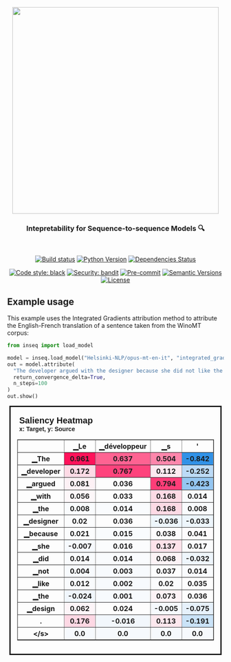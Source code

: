 <div align="center">
  <img src="https://github.com/inseq-team/inseq/docs/source/images/inseq_logo.png" width="480"/>
  <h3>Intepretability for Sequence-to-sequence Models 🔍</h3>
</div>
<br/>
<div align="center">

[![Build status](https://github.com/inseq-team/inseq/workflows/build/badge.svg?branch=master&event=push)](https://github.com/inseq-team/inseq/actions?query=workflow%3Abuild)
[![Python Version](https://img.shields.io/pypi/pyversions/inseq.svg)](https://pypi.org/project/inseq/)
[![Dependencies Status](https://img.shields.io/badge/dependencies-up%20to%20date-brightgreen.svg)](https://github.com/inseq-team/inseq/pulls?utf8=%E2%9C%93&q=is%3Apr%20author%3Aapp%2Fdependabot)

[![Code style: black](https://img.shields.io/badge/code%20style-black-000000.svg)](https://github.com/psf/black)
[![Security: bandit](https://img.shields.io/badge/security-bandit-green.svg)](https://github.com/PyCQA/bandit)
[![Pre-commit](https://img.shields.io/badge/pre--commit-enabled-brightgreen?logo=pre-commit&logoColor=white)](https://github.com/inseq-team/inseq/blob/master/.pre-commit-config.yaml)
[![Semantic Versions](https://img.shields.io/badge/%20%20%F0%9F%93%A6%F0%9F%9A%80-semantic--versions-e10079.svg)](https://github.com/inseq-team/inseq/releases)
[![License](https://img.shields.io/github/license/inseq-team/inseq)](https://github.com/inseq-team/inseq/blob/master/LICENSE)



</div>

## Example usage

This example uses the Integrated Gradients attribution method to attribute the English-French translation of a sentence taken from the WinoMT corpus:
```python
from inseq import load_model

model = inseq.load_model("Helsinki-NLP/opus-mt-en-it", "integrated_gradients")
out = model.attribute(
  "The developer argued with the designer because she did not like the design.",
  return_convergence_delta=True,
  n_steps=100
)
out.show()
```

<html>
<div id="qhuhzqjteimzaveiwsjs_viz_container">
    <div id="qhuhzqjteimzaveiwsjs_content" style="padding:15px;border-style:solid;margin:5px;">
        <div id = "qhuhzqjteimzaveiwsjs_saliency_plot_container" class="qhuhzqjteimzaveiwsjs_viz_container" style="display:block">

<div id="jarcefltuxmdamwbncuw_saliency_plot" class="jarcefltuxmdamwbncuw_viz_content">
    <div style="margin:5px;font-family:sans-serif;font-weight:bold;">
        <span style="font-size: 20px;"> Saliency Heatmap </span>
        <br>
        x: Target, y: Source
    </div>

<table border="1" cellpadding="5" cellspacing="5"
    style="overflow-x:scroll;display:block;">
    <tr><th></th>
<th>▁Le</th><th>▁développeur</th><th>▁s</th><th>'</th><th>est</th><th>▁disputé</th><th>▁avec</th><th>▁la</th><th>▁designer</th><th>▁parce</th><th>▁qu</th><th>'</th><th>elle</th><th>▁n</th><th>'</th><th>aimait</th><th>▁pas</th><th>▁le</th><th>▁design</th><th>.</th><th>&lt;/s&gt;</th></tr><tr><th>▁The</th><th style="background:rgba(255.0, 13.0, 87.0, 0.976351752822341)">0.961</th><th style="background:rgba(255.0, 13.0, 87.0, 0.6373935432758963)">0.637</th><th style="background:rgba(255.0, 13.0, 87.0, 0.49550406020994264)">0.504</th><th style="background:rgba(30.0, 136.0, 229.0, 0.9132897603485839)">-0.842</th><th style="background:rgba(30.0, 136.0, 229.0, 0.33784907902554956)">-0.294</th><th style="background:rgba(255.0, 13.0, 87.0, 0.306318082788671)">0.329</th><th style="background:rgba(30.0, 136.0, 229.0, 0.06195286195286191)">-0.031</th><th style="background:rgba(255.0, 13.0, 87.0, 0.04618736383442265)">0.081</th><th style="background:rgba(30.0, 136.0, 229.0, 0.42455931867696567)">-0.379</th><th style="background:rgba(30.0, 136.0, 229.0, 0.14866310160427798)">-0.119</th><th style="background:rgba(30.0, 136.0, 229.0, 0.1723113487819369)">-0.138</th><th style="background:rgba(30.0, 136.0, 229.0, 0.1328976034858387)">-0.101</th><th style="background:rgba(255.0, 13.0, 87.0, 0.3772628243216479)">0.391</th><th style="background:rgba(30.0, 136.0, 229.0, 0.16442859972271748)">-0.13</th><th style="background:rgba(255.0, 13.0, 87.0, 0.02253911665676371)">0.055</th><th style="background:rgba(30.0, 136.0, 229.0, 0.07771836007130117)">-0.051</th><th style="background:rgba(30.0, 136.0, 229.0, 0.08560110913052085)">-0.056</th><th style="background:rgba(30.0, 136.0, 229.0, 0.41667656961774613)">-0.368</th><th style="background:rgba(255.0, 13.0, 87.0, 0.20384234501881549)">0.226</th><th style="background:rgba(30.0, 136.0, 229.0, 0.12501485442661905)">-0.095</th><th style="background:rgba(30.0, 136.0, 229.0, 0.04618736383442258)">-0.02</th></tr><tr><th>▁developer</th><th style="background:rgba(255.0, 13.0, 87.0, 0.14078035254505847)">0.172</th><th style="background:rgba(255.0, 13.0, 87.0, 0.7714002772826303)">0.767</th><th style="background:rgba(255.0, 13.0, 87.0, 0.07771836007130124)">0.112</th><th style="background:rgba(30.0, 136.0, 229.0, 0.29055258467023176)">-0.252</th><th style="background:rgba(30.0, 136.0, 229.0, 0.1880768469003762)">-0.154</th><th style="background:rgba(255.0, 13.0, 87.0, 0.26690433749257286)">0.289</th><th style="background:rgba(30.0, 136.0, 229.0, 0.1328976034858387)">-0.102</th><th style="background:rgba(30.0, 136.0, 229.0, 0.16442859972271748)">-0.129</th><th style="background:rgba(30.0, 136.0, 229.0, 0.06983561101208147)">-0.044</th><th style="background:rgba(30.0, 136.0, 229.0, 0.05407011289364222)">-0.028</th><th style="background:rgba(30.0, 136.0, 229.0, 0.06983561101208147)">-0.039</th><th style="background:rgba(255.0, 13.0, 87.0, 0.1880768469003763)">0.213</th><th style="background:rgba(30.0, 136.0, 229.0, 0.1328976034858387)">-0.102</th><th style="background:rgba(30.0, 136.0, 229.0, 0.12501485442661905)">-0.092</th><th style="background:rgba(30.0, 136.0, 229.0, 0.014656367597544028)">0.015</th><th style="background:rgba(30.0, 136.0, 229.0, 0.022539116656763607)">0.004</th><th style="background:rgba(30.0, 136.0, 229.0, 0.04618736383442258)">-0.018</th><th style="background:rgba(30.0, 136.0, 229.0, 0.12501485442661905)">-0.096</th><th style="background:rgba(30.0, 136.0, 229.0, 0.2669043374925727)">-0.225</th><th style="background:rgba(30.0, 136.0, 229.0, 0.07771836007130117)">-0.048</th><th style="background:rgba(30.0, 136.0, 229.0, 0.04618736383442258)">-0.022</th></tr><tr><th>▁argued</th><th style="background:rgba(255.0, 13.0, 87.0, 0.04618736383442265)">0.081</th><th style="background:rgba(230.2941176470614, 26.505882352939775, 102.59215686274348, 0.0)">0.036</th><th style="background:rgba(255.0, 13.0, 87.0, 0.7950485244602892)">0.794</th><th style="background:rgba(30.0, 136.0, 229.0, 0.47185581303228363)">-0.423</th><th style="background:rgba(30.0, 136.0, 229.0, 0.9211725094078036)">-0.853</th><th style="background:rgba(255.0, 13.0, 87.0, 0.865993265993266)">0.858</th><th style="background:rgba(30.0, 136.0, 229.0, 0.08560110913052085)">-0.057</th><th style="background:rgba(30.0, 136.0, 229.0, 0.21172509407803525)">-0.18</th><th style="background:rgba(30.0, 136.0, 229.0, 0.282669835611012)">-0.247</th><th style="background:rgba(30.0, 136.0, 229.0, 0.06983561101208147)">-0.042</th><th style="background:rgba(30.0, 136.0, 229.0, 0.10924935630817977)">-0.082</th><th style="background:rgba(255.0, 13.0, 87.0, 0.2590215884333532)">0.278</th><th style="background:rgba(30.0, 136.0, 229.0, 0.04618736383442258)">-0.018</th><th style="background:rgba(30.0, 136.0, 229.0, 0.07771836007130117)">-0.047</th><th style="background:rgba(255.0, 13.0, 87.0, 0.1171321053673995)">0.144</th><th style="background:rgba(30.0, 136.0, 229.0, 0.03830461477520309)">-0.014</th><th style="background:rgba(30.0, 136.0, 229.0, 0.006773618538324436)">0.016</th><th style="background:rgba(255.0, 13.0, 87.0, 0.10136660724896006)">0.131</th><th style="background:rgba(255.0, 13.0, 87.0, 0.04618736383442265)">0.078</th><th style="background:rgba(30.0, 136.0, 229.0, 0.08560110913052085)">-0.056</th><th style="background:rgba(230.2941176470614, 26.505882352939775, 102.59215686274348, 0.0)">0.031</th></tr><tr><th>▁with</th><th style="background:rgba(255.0, 13.0, 87.0, 0.02253911665676371)">0.056</th><th style="background:rgba(230.2941176470614, 26.505882352939775, 102.59215686274348, 0.0)">0.033</th><th style="background:rgba(255.0, 13.0, 87.0, 0.14078035254505847)">0.168</th><th style="background:rgba(30.0, 136.0, 229.0, 0.014656367597544028)">0.014</th><th style="background:rgba(30.0, 136.0, 229.0, 0.27478708655179246)">-0.238</th><th style="background:rgba(255.0, 13.0, 87.0, 0.18019409784115661)">0.21</th><th style="background:rgba(255.0, 13.0, 87.0, 1.0)">0.984</th><th style="background:rgba(255.0, 13.0, 87.0, 0.7319865319865321)">0.734</th><th style="background:rgba(255.0, 13.0, 87.0, 0.6925727866904339)">0.69</th><th style="background:rgba(255.0, 13.0, 87.0, 0.15654585066349747)">0.181</th><th style="background:rgba(255.0, 13.0, 87.0, 0.05407011289364243)">0.089</th><th style="background:rgba(30.0, 136.0, 229.0, 0.08560110913052085)">-0.06</th><th style="background:rgba(255.0, 13.0, 87.0, 0.2590215884333532)">0.278</th><th style="background:rgba(255.0, 13.0, 87.0, 0.04618736383442265)">0.082</th><th style="background:rgba(255.0, 13.0, 87.0, 0.02253911665676371)">0.055</th><th style="background:rgba(30.0, 136.0, 229.0, 0.11713210536739943)">-0.084</th><th style="background:rgba(255.0, 13.0, 87.0, 0.02253911665676371)">0.057</th><th style="background:rgba(255.0, 13.0, 87.0, 0.09348385818974037)">0.124</th><th style="background:rgba(255.0, 13.0, 87.0, 0.06195286195286207)">0.095</th><th style="background:rgba(30.0, 136.0, 229.0, 0.03830461477520309)">-0.008</th><th style="background:rgba(255.0, 13.0, 87.0, 0.06195286195286207)">0.095</th></tr><tr><th>▁the</th><th style="background:rgba(30.0, 136.0, 229.0, 0.014656367597544028)">0.008</th><th style="background:rgba(30.0, 136.0, 229.0, 0.014656367597544028)">0.014</th><th style="background:rgba(255.0, 13.0, 87.0, 0.14078035254505847)">0.168</th><th style="background:rgba(30.0, 136.0, 229.0, 0.014656367597544028)">0.008</th><th style="background:rgba(255.0, 13.0, 87.0, 0.04618736383442265)">0.08</th><th style="background:rgba(255.0, 13.0, 87.0, 0.09348385818974037)">0.125</th><th style="background:rgba(255.0, 13.0, 87.0, 0.09348385818974037)">0.127</th><th style="background:rgba(255.0, 13.0, 87.0, 0.39302832244008706)">0.408</th><th style="background:rgba(255.0, 13.0, 87.0, 0.08560110913052081)">0.116</th><th style="background:rgba(255.0, 13.0, 87.0, 0.865993265993266)">0.862</th><th style="background:rgba(255.0, 13.0, 87.0, 0.14866310160427795)">0.174</th><th style="background:rgba(30.0, 136.0, 229.0, 0.07771836007130117)">-0.052</th><th style="background:rgba(255.0, 13.0, 87.0, 0.1171321053673995)">0.145</th><th style="background:rgba(255.0, 13.0, 87.0, 0.08560110913052081)">0.12</th><th style="background:rgba(30.0, 136.0, 229.0, 0.006773618538324436)">0.02</th><th style="background:rgba(30.0, 136.0, 229.0, 0.05407011289364222)">-0.028</th><th style="background:rgba(255.0, 13.0, 87.0, 0.09348385818974037)">0.123</th><th style="background:rgba(255.0, 13.0, 87.0, 0.14078035254505847)">0.166</th><th style="background:rgba(255.0, 13.0, 87.0, 0.02253911665676371)">0.059</th><th style="background:rgba(255.0, 13.0, 87.0, 0.06195286195286207)">0.095</th><th style="background:rgba(255.0, 13.0, 87.0, 0.12501485442661908)">0.153</th></tr><tr><th>▁designer</th><th style="background:rgba(30.0, 136.0, 229.0, 0.006773618538324436)">0.02</th><th style="background:rgba(230.2941176470614, 26.505882352939775, 102.59215686274348, 0.0)">0.036</th><th style="background:rgba(30.0, 136.0, 229.0, 0.06195286195286191)">-0.036</th><th style="background:rgba(30.0, 136.0, 229.0, 0.06195286195286191)">-0.033</th><th style="background:rgba(30.0, 136.0, 229.0, 0.08560110913052085)">-0.054</th><th style="background:rgba(30.0, 136.0, 229.0, 0.03042186571598325)">-0.001</th><th style="background:rgba(30.0, 136.0, 229.0, 0.014656367597544028)">0.012</th><th style="background:rgba(255.0, 13.0, 87.0, 0.43244206773618543)">0.448</th><th style="background:rgba(255.0, 13.0, 87.0, 0.4245593186769657)">0.439</th><th style="background:rgba(30.0, 136.0, 229.0, 0.022539116656763607)">0.002</th><th style="background:rgba(30.0, 136.0, 229.0, 0.11713210536739943)">-0.086</th><th style="background:rgba(255.0, 13.0, 87.0, 0.13289760348583876)">0.158</th><th style="background:rgba(255.0, 13.0, 87.0, 0.3851455733808676)">0.398</th><th style="background:rgba(30.0, 136.0, 229.0, 0.07771836007130117)">-0.045</th><th style="background:rgba(255.0, 13.0, 87.0, 0.02253911665676371)">0.059</th><th style="background:rgba(30.0, 136.0, 229.0, 0.08560110913052085)">-0.056</th><th style="background:rgba(30.0, 136.0, 229.0, 0.05407011289364222)">-0.028</th><th style="background:rgba(30.0, 136.0, 229.0, 0.04618736383442258)">-0.017</th><th style="background:rgba(30.0, 136.0, 229.0, 0.006773618538324436)">0.022</th><th style="background:rgba(30.0, 136.0, 229.0, 0.18019409784115656)">-0.146</th><th style="background:rgba(30.0, 136.0, 229.0, 0.14078035254505836)">-0.11</th></tr><tr><th>▁because</th><th style="background:rgba(30.0, 136.0, 229.0, 0.006773618538324436)">0.021</th><th style="background:rgba(30.0, 136.0, 229.0, 0.014656367597544028)">0.015</th><th style="background:rgba(255.0, 13.0, 87.0, 0.00677361853832443)">0.038</th><th style="background:rgba(255.0, 13.0, 87.0, 0.00677361853832443)">0.041</th><th style="background:rgba(255.0, 13.0, 87.0, 0.05407011289364243)">0.085</th><th style="background:rgba(255.0, 13.0, 87.0, 0.00677361853832443)">0.042</th><th style="background:rgba(30.0, 136.0, 229.0, 0.03042186571598325)">-0.001</th><th style="background:rgba(255.0, 13.0, 87.0, 0.1171321053673995)">0.146</th><th style="background:rgba(255.0, 13.0, 87.0, 0.13289760348583876)">0.16</th><th style="background:rgba(255.0, 13.0, 87.0, 0.44032481679540497)">0.452</th><th style="background:rgba(30.0, 136.0, 229.0, 0.25113883937413345)">-0.215</th><th style="background:rgba(30.0, 136.0, 229.0, 0.5585660526836997)">-0.506</th><th style="background:rgba(255.0, 13.0, 87.0, 0.10924935630817992)">0.142</th><th style="background:rgba(30.0, 136.0, 229.0, 0.09348385818974048)">-0.061</th><th style="background:rgba(255.0, 13.0, 87.0, 0.2117250940780353)">0.239</th><th style="background:rgba(30.0, 136.0, 229.0, 0.1880768469003762)">-0.154</th><th style="background:rgba(255.0, 13.0, 87.0, 0.030421865715983164)">0.065</th><th style="background:rgba(255.0, 13.0, 87.0, 0.13289760348583876)">0.158</th><th style="background:rgba(255.0, 13.0, 87.0, 0.15654585066349747)">0.184</th><th style="background:rgba(30.0, 136.0, 229.0, 0.09348385818974048)">-0.067</th><th style="background:rgba(30.0, 136.0, 229.0, 0.06195286195286191)">-0.036</th></tr><tr><th>▁she</th><th style="background:rgba(30.0, 136.0, 229.0, 0.03042186571598325)">-0.007</th><th style="background:rgba(30.0, 136.0, 229.0, 0.006773618538324436)">0.016</th><th style="background:rgba(255.0, 13.0, 87.0, 0.10924935630817992)">0.137</th><th style="background:rgba(30.0, 136.0, 229.0, 0.006773618538324436)">0.017</th><th style="background:rgba(255.0, 13.0, 87.0, 0.06195286195286207)">0.09</th><th style="background:rgba(230.2941176470614, 26.505882352939775, 102.59215686274348, 0.0)">0.034</th><th style="background:rgba(30.0, 136.0, 229.0, 0.03042186571598325)">-0.001</th><th style="background:rgba(255.0, 13.0, 87.0, 0.014656367597544035)">0.05</th><th style="background:rgba(255.0, 13.0, 87.0, 0.2590215884333532)">0.278</th><th style="background:rgba(30.0, 136.0, 229.0, 0.006773618538324436)">0.021</th><th style="background:rgba(255.0, 13.0, 87.0, 0.9448207565854626)">0.93</th><th style="background:rgba(30.0, 136.0, 229.0, 0.12501485442661905)">-0.096</th><th style="background:rgba(255.0, 13.0, 87.0, 0.6058625470390177)">0.608</th><th style="background:rgba(255.0, 13.0, 87.0, 0.14078035254505847)">0.169</th><th style="background:rgba(255.0, 13.0, 87.0, 0.06195286195286207)">0.095</th><th style="background:rgba(255.0, 13.0, 87.0, 0.04618736383442265)">0.082</th><th style="background:rgba(255.0, 13.0, 87.0, 0.06983561101208159)">0.099</th><th style="background:rgba(255.0, 13.0, 87.0, 0.13289760348583876)">0.161</th><th style="background:rgba(255.0, 13.0, 87.0, 0.13289760348583876)">0.163</th><th style="background:rgba(54.70588235294111, 122.49411764705886, 213.40784313725496, 0.0)">0.024</th><th style="background:rgba(54.70588235294111, 122.49411764705886, 213.40784313725496, 0.0)">0.029</th></tr><tr><th>▁did</th><th style="background:rgba(30.0, 136.0, 229.0, 0.014656367597544028)">0.014</th><th style="background:rgba(30.0, 136.0, 229.0, 0.014656367597544028)">0.014</th><th style="background:rgba(255.0, 13.0, 87.0, 0.03830461477520289)">0.068</th><th style="background:rgba(30.0, 136.0, 229.0, 0.06195286195286191)">-0.032</th><th style="background:rgba(255.0, 13.0, 87.0, 0.07771836007130124)">0.106</th><th style="background:rgba(30.0, 136.0, 229.0, 0.03830461477520309)">-0.008</th><th style="background:rgba(30.0, 136.0, 229.0, 0.03042186571598325)">-0.002</th><th style="background:rgba(30.0, 136.0, 229.0, 0.06983561101208147)">-0.038</th><th style="background:rgba(30.0, 136.0, 229.0, 0.04618736383442258)">-0.017</th><th style="background:rgba(30.0, 136.0, 229.0, 0.06195286195286191)">-0.035</th><th style="background:rgba(255.0, 13.0, 87.0, 0.02253911665676371)">0.057</th><th style="background:rgba(255.0, 13.0, 87.0, 0.10924935630817992)">0.136</th><th style="background:rgba(30.0, 136.0, 229.0, 0.06195286195286191)">-0.03</th><th style="background:rgba(255.0, 13.0, 87.0, 0.3851455733808676)">0.402</th><th style="background:rgba(30.0, 136.0, 229.0, 0.006773618538324436)">0.021</th><th style="background:rgba(255.0, 13.0, 87.0, 0.6058625470390177)">0.613</th><th style="background:rgba(255.0, 13.0, 87.0, 0.16442859972271742)">0.189</th><th style="background:rgba(255.0, 13.0, 87.0, 0.1959595959595959)">0.22</th><th style="background:rgba(255.0, 13.0, 87.0, 0.06195286195286207)">0.092</th><th style="background:rgba(30.0, 136.0, 229.0, 0.006773618538324436)">0.02</th><th style="background:rgba(230.2941176470614, 26.505882352939775, 102.59215686274348, 0.0)">0.035</th></tr><tr><th>▁not</th><th style="background:rgba(30.0, 136.0, 229.0, 0.022539116656763607)">0.004</th><th style="background:rgba(30.0, 136.0, 229.0, 0.022539116656763607)">0.003</th><th style="background:rgba(230.2941176470614, 26.505882352939775, 102.59215686274348, 0.0)">0.037</th><th style="background:rgba(30.0, 136.0, 229.0, 0.014656367597544028)">0.014</th><th style="background:rgba(255.0, 13.0, 87.0, 0.030421865715983164)">0.06</th><th style="background:rgba(30.0, 136.0, 229.0, 0.006773618538324436)">0.022</th><th style="background:rgba(30.0, 136.0, 229.0, 0.014656367597544028)">0.01</th><th style="background:rgba(30.0, 136.0, 229.0, 0.05407011289364222)">-0.029</th><th style="background:rgba(30.0, 136.0, 229.0, 0.03830461477520309)">-0.012</th><th style="background:rgba(30.0, 136.0, 229.0, 0.03830461477520309)">-0.012</th><th style="background:rgba(54.70588235294111, 122.49411764705886, 213.40784313725496, 0.0)">0.028</th><th style="background:rgba(255.0, 13.0, 87.0, 0.04618736383442265)">0.077</th><th style="background:rgba(255.0, 13.0, 87.0, 0.10924935630817992)">0.138</th><th style="background:rgba(255.0, 13.0, 87.0, 0.8738760150524857)">0.868</th><th style="background:rgba(30.0, 136.0, 229.0, 0.9527035056446821)">-0.883</th><th style="background:rgba(255.0, 13.0, 87.0, 0.6689245395127748)">0.674</th><th style="background:rgba(255.0, 13.0, 87.0, 0.8817587641117054)">0.875</th><th style="background:rgba(255.0, 13.0, 87.0, 0.755634779164191)">0.756</th><th style="background:rgba(255.0, 13.0, 87.0, 0.3851455733808676)">0.402</th><th style="background:rgba(30.0, 136.0, 229.0, 0.09348385818974048)">-0.064</th><th style="background:rgba(255.0, 13.0, 87.0, 0.18019409784115661)">0.208</th></tr><tr><th>▁like</th><th style="background:rgba(30.0, 136.0, 229.0, 0.014656367597544028)">0.012</th><th style="background:rgba(30.0, 136.0, 229.0, 0.022539116656763607)">0.002</th><th style="background:rgba(30.0, 136.0, 229.0, 0.006773618538324436)">0.02</th><th style="background:rgba(230.2941176470614, 26.505882352939775, 102.59215686274348, 0.0)">0.035</th><th style="background:rgba(30.0, 136.0, 229.0, 0.006773618538324436)">0.015</th><th style="background:rgba(54.70588235294111, 122.49411764705886, 213.40784313725496, 0.0)">0.029</th><th style="background:rgba(30.0, 136.0, 229.0, 0.03830461477520309)">-0.013</th><th style="background:rgba(30.0, 136.0, 229.0, 0.05407011289364222)">-0.026</th><th style="background:rgba(30.0, 136.0, 229.0, 0.03042186571598325)">-0.007</th><th style="background:rgba(30.0, 136.0, 229.0, 0.03042186571598325)">-0.002</th><th style="background:rgba(30.0, 136.0, 229.0, 0.04618736383442258)">-0.018</th><th style="background:rgba(255.0, 13.0, 87.0, 0.05407011289364243)">0.089</th><th style="background:rgba(255.0, 13.0, 87.0, 0.030421865715983164)">0.066</th><th style="background:rgba(30.0, 136.0, 229.0, 0.04618736383442258)">-0.022</th><th style="background:rgba(255.0, 13.0, 87.0, 0.05407011289364243)">0.086</th><th style="background:rgba(255.0, 13.0, 87.0, 0.2590215884333532)">0.279</th><th style="background:rgba(30.0, 136.0, 229.0, 0.39302832244008723)">-0.348</th><th style="background:rgba(30.0, 136.0, 229.0, 0.2432560903149138)">-0.204</th><th style="background:rgba(255.0, 13.0, 87.0, 0.2826698356110118)">0.303</th><th style="background:rgba(30.0, 136.0, 229.0, 0.022539116656763607)">0.003</th><th style="background:rgba(30.0, 136.0, 229.0, 0.10924935630817977)">-0.079</th></tr><tr><th>▁the</th><th style="background:rgba(30.0, 136.0, 229.0, 0.05407011289364222)">-0.024</th><th style="background:rgba(30.0, 136.0, 229.0, 0.022539116656763607)">0.001</th><th style="background:rgba(255.0, 13.0, 87.0, 0.03830461477520289)">0.073</th><th style="background:rgba(230.2941176470614, 26.505882352939775, 102.59215686274348, 0.0)">0.036</th><th style="background:rgba(255.0, 13.0, 87.0, 0.00677361853832443)">0.04</th><th style="background:rgba(54.70588235294111, 122.49411764705886, 213.40784313725496, 0.0)">0.028</th><th style="background:rgba(30.0, 136.0, 229.0, 0.014656367597544028)">0.01</th><th style="background:rgba(30.0, 136.0, 229.0, 0.06983561101208147)">-0.044</th><th style="background:rgba(30.0, 136.0, 229.0, 0.03042186571598325)">-0.001</th><th style="background:rgba(230.2941176470614, 26.505882352939775, 102.59215686274348, 0.0)">0.031</th><th style="background:rgba(30.0, 136.0, 229.0, 0.006773618538324436)">0.021</th><th style="background:rgba(255.0, 13.0, 87.0, 0.030421865715983164)">0.064</th><th style="background:rgba(255.0, 13.0, 87.0, 0.05407011289364243)">0.085</th><th style="background:rgba(230.2941176470614, 26.505882352939775, 102.59215686274348, 0.0)">0.037</th><th style="background:rgba(255.0, 13.0, 87.0, 0.014656367597544035)">0.046</th><th style="background:rgba(255.0, 13.0, 87.0, 0.1880768469003763)">0.215</th><th style="background:rgba(255.0, 13.0, 87.0, 0.16442859972271742)">0.189</th><th style="background:rgba(255.0, 13.0, 87.0, 0.08560110913052081)">0.117</th><th style="background:rgba(230.2941176470614, 26.505882352939775, 102.59215686274348, 0.0)">0.033</th><th style="background:rgba(255.0, 13.0, 87.0, 0.9369380075262429)">0.923</th><th style="background:rgba(255.0, 13.0, 87.0, 0.1880768469003763)">0.217</th></tr><tr><th>▁design</th><th style="background:rgba(255.0, 13.0, 87.0, 0.030421865715983164)">0.062</th><th style="background:rgba(54.70588235294111, 122.49411764705886, 213.40784313725496, 0.0)">0.024</th><th style="background:rgba(30.0, 136.0, 229.0, 0.03042186571598325)">-0.005</th><th style="background:rgba(30.0, 136.0, 229.0, 0.10136660724896014)">-0.075</th><th style="background:rgba(30.0, 136.0, 229.0, 0.05407011289364222)">-0.027</th><th style="background:rgba(30.0, 136.0, 229.0, 0.08560110913052085)">-0.057</th><th style="background:rgba(30.0, 136.0, 229.0, 0.06195286195286191)">-0.035</th><th style="background:rgba(30.0, 136.0, 229.0, 0.06983561101208147)">-0.04</th><th style="background:rgba(230.2941176470614, 26.505882352939775, 102.59215686274348, 0.0)">0.032</th><th style="background:rgba(30.0, 136.0, 229.0, 0.03042186571598325)">-0.005</th><th style="background:rgba(30.0, 136.0, 229.0, 0.04618736383442258)">-0.018</th><th style="background:rgba(30.0, 136.0, 229.0, 0.03042186571598325)">-0.006</th><th style="background:rgba(30.0, 136.0, 229.0, 0.06983561101208147)">-0.042</th><th style="background:rgba(30.0, 136.0, 229.0, 0.04618736383442258)">-0.016</th><th style="background:rgba(30.0, 136.0, 229.0, 0.03830461477520309)">-0.011</th><th style="background:rgba(30.0, 136.0, 229.0, 0.014656367597544028)">0.014</th><th style="background:rgba(30.0, 136.0, 229.0, 0.05407011289364222)">-0.029</th><th style="background:rgba(255.0, 13.0, 87.0, 0.1959595959595959)">0.22</th><th style="background:rgba(255.0, 13.0, 87.0, 0.6610417904535549)">0.662</th><th style="background:rgba(30.0, 136.0, 229.0, 0.25902158843335304)">-0.224</th><th style="background:rgba(255.0, 13.0, 87.0, 0.07771836007130124)">0.106</th></tr><tr><th>.</th><th style="background:rgba(255.0, 13.0, 87.0, 0.14866310160427795)">0.176</th><th style="background:rgba(30.0, 136.0, 229.0, 0.04618736383442258)">-0.016</th><th style="background:rgba(255.0, 13.0, 87.0, 0.08560110913052081)">0.113</th><th style="background:rgba(30.0, 136.0, 229.0, 0.22749059219647463)">-0.191</th><th style="background:rgba(30.0, 136.0, 229.0, 0.29055258467023176)">-0.253</th><th style="background:rgba(255.0, 13.0, 87.0, 0.02253911665676371)">0.054</th><th style="background:rgba(30.0, 136.0, 229.0, 0.022539116656763607)">0.004</th><th style="background:rgba(30.0, 136.0, 229.0, 0.11713210536739943)">-0.09</th><th style="background:rgba(30.0, 136.0, 229.0, 0.11713210536739943)">-0.088</th><th style="background:rgba(30.0, 136.0, 229.0, 0.006773618538324436)">0.016</th><th style="background:rgba(30.0, 136.0, 229.0, 0.1328976034858387)">-0.102</th><th style="background:rgba(30.0, 136.0, 229.0, 0.7950485244602892)">-0.731</th><th style="background:rgba(30.0, 136.0, 229.0, 0.440324816795405)">-0.395</th><th style="background:rgba(30.0, 136.0, 229.0, 0.04618736383442258)">-0.022</th><th style="background:rgba(30.0, 136.0, 229.0, 0.3772628243216478)">-0.335</th><th style="background:rgba(30.0, 136.0, 229.0, 0.05407011289364222)">-0.028</th><th style="background:rgba(30.0, 136.0, 229.0, 0.09348385818974048)">-0.067</th><th style="background:rgba(255.0, 13.0, 87.0, 0.10924935630817992)">0.141</th><th style="background:rgba(255.0, 13.0, 87.0, 0.32208358090711037)">0.342</th><th style="background:rgba(255.0, 13.0, 87.0, 0.18019409784115661)">0.21</th><th style="background:rgba(255.0, 13.0, 87.0, 0.9290552584670234)">0.918</th></tr><tr><th>&lt;/s&gt;</th><th style="background:rgba(30.0, 136.0, 229.0, 0.03042186571598325)">0.0</th><th style="background:rgba(30.0, 136.0, 229.0, 0.03042186571598325)">0.0</th><th style="background:rgba(30.0, 136.0, 229.0, 0.03042186571598325)">0.0</th><th style="background:rgba(30.0, 136.0, 229.0, 0.03042186571598325)">0.0</th><th style="background:rgba(30.0, 136.0, 229.0, 0.03042186571598325)">0.0</th><th style="background:rgba(30.0, 136.0, 229.0, 0.03042186571598325)">0.0</th><th style="background:rgba(30.0, 136.0, 229.0, 0.03042186571598325)">0.0</th><th style="background:rgba(30.0, 136.0, 229.0, 0.03042186571598325)">0.0</th><th style="background:rgba(30.0, 136.0, 229.0, 0.03042186571598325)">0.0</th><th style="background:rgba(30.0, 136.0, 229.0, 0.03042186571598325)">0.0</th><th style="background:rgba(30.0, 136.0, 229.0, 0.03042186571598325)">0.0</th><th style="background:rgba(30.0, 136.0, 229.0, 0.03042186571598325)">0.0</th><th style="background:rgba(30.0, 136.0, 229.0, 0.03042186571598325)">0.0</th><th style="background:rgba(30.0, 136.0, 229.0, 0.03042186571598325)">0.0</th><th style="background:rgba(30.0, 136.0, 229.0, 0.03042186571598325)">0.0</th><th style="background:rgba(30.0, 136.0, 229.0, 0.03042186571598325)">0.0</th><th style="background:rgba(30.0, 136.0, 229.0, 0.03042186571598325)">0.0</th><th style="background:rgba(30.0, 136.0, 229.0, 0.03042186571598325)">0.0</th><th style="background:rgba(30.0, 136.0, 229.0, 0.03042186571598325)">0.0</th><th style="background:rgba(30.0, 136.0, 229.0, 0.03042186571598325)">0.0</th><th style="background:rgba(30.0, 136.0, 229.0, 0.03042186571598325)">0.0</th></tr></table>
</div>
</div>
</html>
